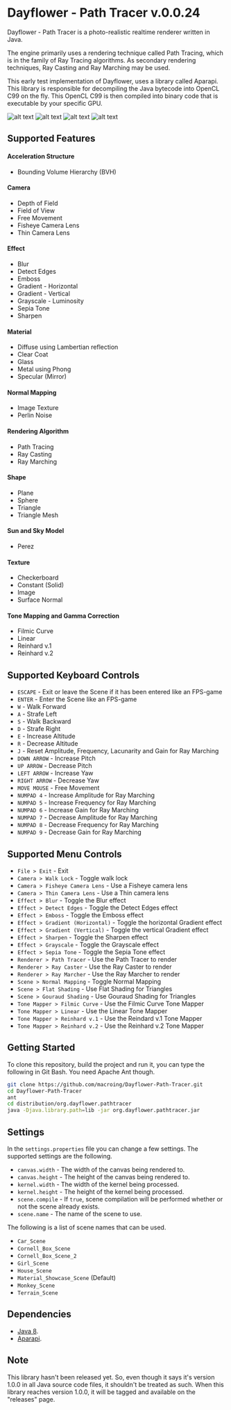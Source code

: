 Dayflower - Path Tracer v.0.0.24
================================
Dayflower - Path Tracer is a photo-realistic realtime renderer written in Java.

The engine primarily uses a rendering technique called Path Tracing, which is in the family of Ray Tracing algorithms. As secondary rendering techniques, Ray Casting and Ray Marching may be used.

This early test implementation of Dayflower, uses a library called Aparapi. This library is responsible for decompiling the Java bytecode into OpenCL C99 on the fly. This OpenCL C99 is then compiled into binary code that is executable by your specific GPU.

![alt text](https://github.com/macroing/Dayflower-Path-Tracer/blob/master/images/Dayflower-Engine.png "Dayflower Path Tracer")
![alt text](https://github.com/macroing/Dayflower-Path-Tracer/blob/master/images/Dayflower-Scene-1.png "Dayflower Path Tracer")
![alt text](https://github.com/macroing/Dayflower-Path-Tracer/blob/master/images/Dayflower-Scene-2.png "Dayflower Path Tracer")
![alt text](https://github.com/macroing/Dayflower-Path-Tracer/blob/master/images/Dayflower-Material-Showcase.png "Dayflower Path Tracer")

Supported Features
------------------
#### Acceleration Structure
* Bounding Volume Hierarchy (BVH)

#### Camera
* Depth of Field
* Field of View
* Free Movement
* Fisheye Camera Lens
* Thin Camera Lens

#### Effect
* Blur
* Detect Edges
* Emboss
* Gradient - Horizontal
* Gradient - Vertical
* Grayscale - Luminosity
* Sepia Tone
* Sharpen

#### Material
* Diffuse using Lambertian reflection
* Clear Coat
* Glass
* Metal using Phong
* Specular (Mirror)

#### Normal Mapping
* Image Texture
* Perlin Noise

#### Rendering Algorithm
* Path Tracing
* Ray Casting
* Ray Marching

#### Shape
* Plane
* Sphere
* Triangle
* Triangle Mesh

#### Sun and Sky Model
* Perez

#### Texture
* Checkerboard
* Constant (Solid)
* Image
* Surface Normal

#### Tone Mapping and Gamma Correction
* Filmic Curve
* Linear
* Reinhard v.1
* Reinhard v.2

Supported Keyboard Controls
---------------------------
* ``ESCAPE`` - Exit or leave the Scene if it has been entered like an FPS-game
* ``ENTER`` - Enter the Scene like an FPS-game
* ``W`` - Walk Forward
* ``A`` - Strafe Left
* ``S`` - Walk Backward
* ``D`` - Strafe Right
* ``E`` - Increase Altitude
* ``R`` - Decrease Altitude
* ``J`` - Reset Amplitude, Frequency, Lacunarity and Gain for Ray Marching
* ``DOWN ARROW`` - Increase Pitch
* ``UP ARROW`` - Decrease Pitch
* ``LEFT ARROW`` - Increase Yaw
* ``RIGHT ARROW`` - Decrease Yaw
* ``MOVE MOUSE`` - Free Movement
* ``NUMPAD 4`` - Increase Amplitude for Ray Marching
* ``NUMPAD 5`` - Increase Frequency for Ray Marching
* ``NUMPAD 6`` - Increase Gain for Ray Marching
* ``NUMPAD 7`` - Decrease Amplitude for Ray Marching
* ``NUMPAD 8`` - Decrease Frequency for Ray Marching
* ``NUMPAD 9`` - Decrease Gain for Ray Marching

Supported Menu Controls
-----------------------
* ``File > Exit`` - Exit
* ``Camera > Walk Lock`` - Toggle walk lock
* ``Camera > Fisheye Camera Lens`` - Use a Fisheye camera lens
* ``Camera > Thin Camera Lens`` - Use a Thin camera lens
* ``Effect > Blur`` - Toggle the Blur effect
* ``Effect > Detect Edges`` - Toggle the Detect Edges effect
* ``Effect > Emboss`` - Toggle the Emboss effect
* ``Effect > Gradient (Horizontal)`` - Toggle the horizontal Gradient effect
* ``Effect > Gradient (Vertical)`` - Toggle the vertical Gradient effect
* ``Effect > Sharpen`` - Toggle the Sharpen effect
* ``Effect > Grayscale`` - Toggle the Grayscale effect
* ``Effect > Sepia Tone`` - Toggle the Sepia Tone effect
* ``Renderer > Path Tracer`` - Use the Path Tracer to render
* ``Renderer > Ray Caster`` - Use the Ray Caster to render
* ``Renderer > Ray Marcher`` - Use the Ray Marcher to render
* ``Scene > Normal Mapping`` - Toggle Normal Mapping
* ``Scene > Flat Shading`` - Use Flat Shading for Triangles
* ``Scene > Gouraud Shading`` - Use Gouraud Shading for Triangles
* ``Tone Mapper > Filmic Curve`` - Use the Filmic Curve Tone Mapper
* ``Tone Mapper > Linear`` - Use the Linear Tone Mapper
* ``Tone Mapper > Reinhard v.1`` -  Use the Reindard v.1 Tone Mapper
* ``Tone Mapper > Reinhard v.2`` - Use the Reinhard v.2 Tone Mapper

Getting Started
---------------
To clone this repository, build the project and run it, you can type the following in Git Bash. You need Apache Ant though.
```bash
git clone https://github.com/macroing/Dayflower-Path-Tracer.git
cd Dayflower-Path-Tracer
ant
cd distribution/org.dayflower.pathtracer
java -Djava.library.path=lib -jar org.dayflower.pathtracer.jar
```

Settings
--------
In the ``settings.properties`` file you can change a few settings. The supported settings are the following.
* ``canvas.width`` - The width of the canvas being rendered to.
* ``canvas.height`` - The height of the canvas being rendered to.
* ``kernel.width`` - The width of the kernel being processed.
* ``kernel.height`` - The height of the kernel being processed.
* ``scene.compile`` - If ``true``, scene compilation will be performed whether or not the scene already exists.
* ``scene.name`` - The name of the scene to use.

The following is a list of scene names that can be used.
* ``Car_Scene``
* ``Cornell_Box_Scene``
* ``Cornell_Box_Scene_2``
* ``Girl_Scene``
* ``House_Scene``
* ``Material_Showcase_Scene`` (Default)
* ``Monkey_Scene``
* ``Terrain_Scene``

Dependencies
------------
 - [Java 8](http://www.java.com).
 - [Aparapi](https://github.com/macroing/aparapi).

Note
----
This library hasn't been released yet. So, even though it says it's version 1.0.0 in all Java source code files, it shouldn't be treated as such. When this library reaches version 1.0.0, it will be tagged and available on the "releases" page.